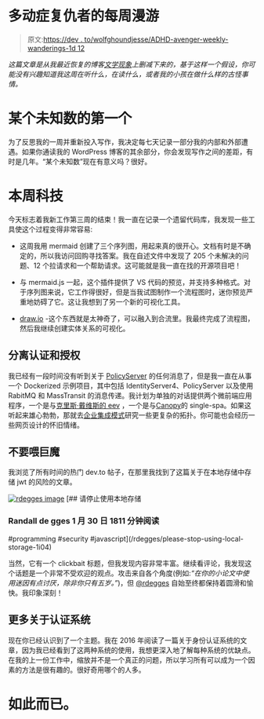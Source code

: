 # 多动症复仇者的每周漫游

> 原文:[https://dev . to/wolfghoundjesse/ADHD-avenger-weekly-wanderings-1d 12](https://dev.to/wolfhoundjesse/adhd-avenger-weekly-wanderings-1d12)

*这篇文章是从我最近恢复的博客[文学现象](https://wolfhoundjesse.wordpress.com)上删减下来的，基于这样一个假设，你可能没有兴趣知道我这周在听什么，在读什么，或者我的小孩在做什么样的古怪事情。*

# 某个未知数的第一个

为了反思我的一周并重新投入写作，我决定每七天记录一部分我的内部和外部遭遇。如果你通读我的 WordPress 博客的其余部分，你会发现写作之间的差距，有时是几年。“某个未知数”现在有意义吗？很好。

# 本周科技

今天标志着我新工作第三周的结束！我一直在记录一个遗留代码库，我发现一些工具使这个过程变得非常容易:

*   这周我用 mermaid 创建了三个序列图，用起来真的很开心。文档有时是不确定的，所以我访问回购寻找答案。我在自述文件中发现了 205 个未解决的问题、12 个拉请求和一个帮助请求。这可能就是我一直在找的开源项目吧！

*   与 mermaid.js 一起，这个插件提供了 VS 代码的预览，并支持多种格式。对于序列图来说，它工作得很好，但是当我试图制作一个流程图时，迷你预览严重地妨碍了它。这让我想到了另一个新的可视化工具。

*   [draw.io](https://draw.io) -这个东西就是太神奇了，可以融入到合流里。我最终完成了流程图，然后我继续创建实体关系的可视化。

## 分离认证和授权

我已经有一段时间没有听到关于 [PolicyServer](https://policyserver.io/) 的任何消息了，但是我一直在从事一个 Dockerized 示例项目，其中包括 IdentityServer4、PolicyServer 以及使用 RabitMQ 和 MassTransit 的消息传递。我计划为单独的对话提供两个微前端应用程序，一个是与[克里斯·戴维斯的 eev](https://github.com/chrisdavies/eev) ，一个是与[Canopy](https://github.com/CanopyTax/single-spa)的 single-spa。如果这听起来雄心勃勃，那就去[企业集成模式](https://www.enterpriseintegrationpatterns.com/)研究一些更复杂的拓扑。你可能也会经历一些网页设计的怀旧情绪。

## 不要喂巨魔

我浏览了所有时间的热门 dev.to 帖子，在那里我找到了这篇关于在本地存储中存储 jwt 的风险的文章。

[![rdegges image](../Images/751d3a70466613d2e14ba00f2738fd4e.png)](/rdegges) [## 请停止使用本地存储

### Randall de gges 1 月 30 日 1811 分钟阅读

#programming #security #javascript](/rdegges/please-stop-using-local-storage-1i04)

当然，它有一个 clickbait 标题，但我发现内容非常丰富。继续看评论，我发现这个话题是一个非常不受欢迎的观点。攻击来自各个角度(例如:*“在你的小论文中使用迷因有点讨厌，除非你只有五岁。”*)，但 [@rdegges](https://dev.to/rdegges) 自始至终都保持着圆滑和愉快。我印象深刻！

## 更多关于认证系统

现在你已经认识到了一个主题。我在 2016 年阅读了一篇关于身份认证系统的文章，因为我已经看到了这两种系统的使用，我想更深入地了解每种系统的优缺点。在我的上一份工作中，缩放并不是一个真正的问题，所以学习所有可以成为一个因素的方法是很有趣的。很好奇用哪个的人多。

# 如此而已。